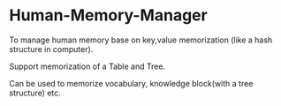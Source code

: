 # Human-Memory-Manager

To manage human memory base on key,value memorization (like a hash structure in computer).

Support memorization of a Table and Tree.

Can be used to memorize vocabulary, knowledge block(with a tree structure) etc.

